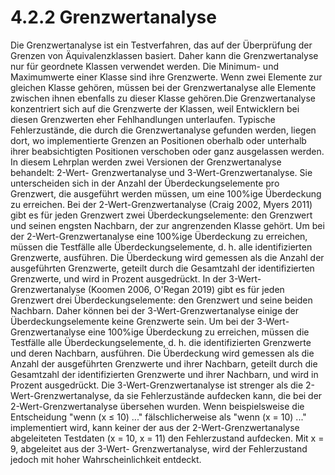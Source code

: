 # 4.2.2 Grenzwertanalyse

Die Grenzwertanalyse ist ein Testverfahren, das auf der Überprüfung der Grenzen von
Äquivalenzklassen basiert. Daher kann die Grenzwertanalyse nur für geordnete Klassen
verwendet werden. Die Minimum- und Maximumwerte einer Klasse sind ihre Grenzwerte.
Wenn zwei Elemente zur gleichen Klasse gehören, müssen bei der Grenzwertanalyse alle
Elemente zwischen ihnen ebenfalls zu dieser Klasse gehören.Die Grenzwertanalyse konzentriert sich auf die Grenzwerte der Klassen, weil Entwicklern bei
diesen Grenzwerten eher Fehlhandlungen unterlaufen. Typische Fehlerzustände, die durch
die Grenzwertanalyse gefunden werden, liegen dort, wo implementierte Grenzen an
Positionen oberhalb oder unterhalb ihrer beabsichtigten Positionen verschoben oder ganz
ausgelassen werden.
In diesem Lehrplan werden zwei Versionen der Grenzwertanalyse behandelt: 2-Wert-
Grenzwertanalyse und 3-Wert-Grenzwertanalyse. Sie unterscheiden sich in der Anzahl der
Überdeckungselemente pro Grenzwert, die ausgeführt werden müssen, um eine 100%ige
Überdeckung zu erreichen.
Bei der 2-Wert-Grenzwertanalyse (Craig 2002, Myers 2011) gibt es für jeden Grenzwert zwei
Überdeckungselemente: den Grenzwert und seinen engsten Nachbarn, der zur angrenzenden
Klasse gehört. Um bei der 2-Wert-Grenzwertanalyse eine 100%ige Überdeckung zu erreichen,
müssen die Testfälle alle Überdeckungselemente, d. h. alle identifizierten Grenzwerte,
ausführen. Die Überdeckung wird gemessen als die Anzahl der ausgeführten Grenzwerte,
geteilt durch die Gesamtzahl der identifizierten Grenzwerte, und wird in Prozent ausgedrückt.
In der 3-Wert-Grenzwertanalyse (Koomen 2006, O'Regan 2019) gibt es für jeden Grenzwert
drei Überdeckungselemente: den Grenzwert und seine beiden Nachbarn. Daher können bei
der 3-Wert-Grenzwertanalyse einige der Überdeckungselemente keine Grenzwerte sein. Um
bei der 3-Wert-Grenzwertanalyse eine 100%ige Überdeckung zu erreichen, müssen die
Testfälle alle Überdeckungselemente, d. h. die identifizierten Grenzwerte und deren Nachbarn,
ausführen. Die Überdeckung wird gemessen als die Anzahl der ausgeführten Grenzwerte und
ihrer Nachbarn, geteilt durch die Gesamtzahl der identifizierten Grenzwerte und ihrer
Nachbarn, und wird in Prozent ausgedrückt.
Die 3-Wert-Grenzwertanalyse ist strenger als die 2-Wert-Grenzwertanalyse, da sie
Fehlerzustände aufdecken kann, die bei der 2-Wert-Grenzwertanalyse übersehen wurden.
Wenn beispielsweise die Entscheidung "wenn (x ≤ 10) ..." fälschlicherweise als "wenn (x = 10)
..." implementiert wird, kann keiner der aus der 2-Wert-Grenzwertanalyse abgeleiteten
Testdaten (x = 10, x = 11) den Fehlerzustand aufdecken. Mit x = 9, abgeleitet aus der 3-Wert-
Grenzwertanalyse, wird der Fehlerzustand jedoch mit hoher Wahrscheinlichkeit entdeckt. 